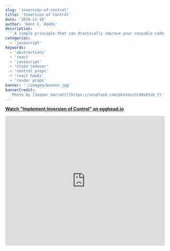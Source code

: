 ```yaml
---
slug: 'inversion-of-control'
title: 'Inversion of Control'
date: '2019-11-18'
author: 'Kent C. Dodds'
description:
  '_A simple principle that can drastically improve your reusable code_'
categories:
  - 'javascript'
keywords:
  - 'abstractions'
  - 'react'
  - 'javascript'
  - 'state reducer'
  - 'control props'
  - 'react hooks'
  - 'render props'
banner: './images/banner.jpg'
bannerCredit:
  'Photo by [Jasper Garratt](https://unsplash.com/photos/CL96u03iK_Y)'
---
```


**[Watch "Implement Inversion of Control" on egghead.io](https://egghead.io/lessons/egghead-implement-inversion-of-control?pl=kent-s-blog-posts-as-screencasts-eefa540c)**

<iframe
  src="https://egghead.io/lessons/egghead-implement-inversion-of-control/embed?pl=kent-s-blog-posts-as-screencasts-eefa540c"
  style="width: 100%; height: 410px; border: none; border-radius: 4px;"
  allowfullscreen
/>

If you've ever built code that was used in more than one place before, then
you're likely familiar with this story:

1. You build a reusable bit of code (function, React component, or React hook,
   etc.) and share it (to co-workers or publish it as OSS).
2. Someone approaches you with a new use case that your code doesn't _quite_
   support, but could with a little tweak.
3. You add an argument/prop/option to your reusable code and associated logic
   for that use case to be supported.
4. Repeat steps 2 and 3 a few times (or many times 😬).
5. The reusable code is now a nightmare to use and maintain 😭

And what is it exactly that makes the code a nightmare to use and maintain?
There are a few things that can be the problem:

1. 😵 **Bundle size and/or performance:** There's just more code for devices to
   run and that can impact performance in negative ways. Sometimes it can be bad
   enough that people decide to not even investigate using your code at all
   because of these problems.
2. 😖 **Maintenance Overhead:** Before, your reusable code only had a few
   options and it was focused on doing one thing well, but now it can do a bunch
   of different things and you need documentation for those features. In
   addition, you'll get a lot of people asking you questions about how to use it
   for their specific use cases which may or may not map well to the use cases
   you've already added support for. You may even have two features that
   basically allow for the same thing, but slightly differently so you'll be
   answering questions about which is the better approach.
3. 🐛 **Implementation complexity:** It's _never_ "just an `if` statement." Each
   branch of logic in your code compounds with the existing branches of logic.
   In fact, there are situations where you could be supporting a combination of
   arguments/options/props that nobody is using, but you have to make sure to
   not break as you add new features because you don't know whether someone's
   using that combination or not.
4. 😕 **API complexity:** Each new argument/option/prop you add to your reusable
   code makes it harder for end users to use because you now have a huge
   README/docs site that documents all of the available features and people have
   to learn everything available to use them effectively. It's less of a joy to
   use because often the complexity of your API leaks into the app developer's
   code in a way that makes their code more complex as well.

So now everyone's sad about this. There's something to be said for shipping
being of paramount importance when we're developing apps. But I think it'd be
cool if we could be thoughtful of our abstractions (read
[AHA Programming](/blog/aha-programming)) _and_ get our apps shipped. If there's
something we could do to reduce the problems with reusable code while still
reaping the benefits of those abstractions.

## Enter: Inversion of Control

One of the principles that I've learned that's a really effective mechanism for
abstraction simplicity is "Inversion of Control." Here's what
[Wikipedia's Inversion of control page](https://en.wikipedia.org/wiki/Inversion_of_control)
says about it:

> ...in traditional programming, the custom code that expresses the purpose of
> the program calls into reusable libraries to take care of generic tasks, but
> with inversion of control, it is the framework that calls into the custom, or
> task-specific, code.

You can think of it as this: "Make your abstraction do less stuff, and make your
users do that instead." This may seem counter-intuitive because part of what
makes abstractions so great is that we can handle all the complex and repetitive
tasks within the abstraction so the rest of our code can be "simple", "neat", or
"clean". But as we've already experienced, traditional abstractions sometimes
don't work out like that.

## What is Inversion of Control in code?

First, here's a super contrived example:

```javascript
// let's pretend that Array.prototype.filter does not exist
function filter(array) {
  let newArray = []
  for (let index = 0; index < array.length; index++) {
    const element = array[index]
    if (element !== null && element !== undefined) {
      newArray[newArray.length] = element
    }
  }
  return newArray
}

// use case:

filter([0, 1, undefined, 2, null, 3, 'four', ''])
// [0, 1, 2, 3, 'four', '']
```

Now let's play out the typical "lifecycle of an abstraction" by throwing a bunch
of new related use cases at this abstraction and "thoughtlessly enhance" it to
support those new use cases:

```javascript
// let's pretend that Array.prototype.filter does not exist
function filter(
  array,
  {
    filterNull = true,
    filterUndefined = true,
    filterZero = false,
    filterEmptyString = false,
  } = {},
) {
  let newArray = []
  for (let index = 0; index < array.length; index++) {
    const element = array[index]
    if (
      (filterNull && element === null) ||
      (filterUndefined && element === undefined) ||
      (filterZero && element === 0) ||
      (filterEmptyString && element === '')
    ) {
      continue
    }

    newArray[newArray.length] = element
  }
  return newArray
}

filter([0, 1, undefined, 2, null, 3, 'four', ''])
// [0, 1, 2, 3, 'four', '']

filter([0, 1, undefined, 2, null, 3, 'four', ''], {filterNull: false})
// [0, 1, 2, null, 3, 'four', '']

filter([0, 1, undefined, 2, null, 3, 'four', ''], {filterUndefined: false})
// [0, 1, 2, undefined, 3, 'four', '']

filter([0, 1, undefined, 2, null, 3, 'four', ''], {filterZero: true})
// [1, 2, 3, 'four', '']

filter([0, 1, undefined, 2, null, 3, 'four', ''], {filterEmptyString: true})
// [0, 1, 2, 3, 'four']
```

Alright, so we literally only have six use cases that our app cares about, but
we actually support any combination of these features which is 25 (if I did my
math right).

And this is a pretty simple abstraction in general. I'm sure it could be
simplified. But often when you come back to an abstraction after the wheel of
time has spun on it for a while, you find that it could be drastically
simplified for the use cases that it's actually supporting. Unfortunately, as
soon as an abstraction supports something (like doing
`{filterZero: true, filterUndefined: false}`), we're afraid to remove that
functionality for fear of breaking an app developer using our abstraction.

We'll even write tests for use cases that we don't actually have, just because
our abstraction supports it and we "might" need to do that in the future. And
then when use cases are no longer needed, we don't remove support for them
because we just forget, we think we may need them in the future, or we're afraid
to touch the code.

Alright, so now, let's apply some thoughtful abstraction on this function and
apply inversion of control to support all these use cases:

```javascript
// let's pretend that Array.prototype.filter does not exist
function filter(array, filterFn) {
  let newArray = []
  for (let index = 0; index < array.length; index++) {
    const element = array[index]
    if (filterFn(element)) {
      newArray[newArray.length] = element
    }
  }
  return newArray
}

filter(
  [0, 1, undefined, 2, null, 3, 'four', ''],
  el => el !== null && el !== undefined,
)
// [0, 1, 2, 3, 'four', '']

filter([0, 1, undefined, 2, null, 3, 'four', ''], el => el !== undefined)
// [0, 1, 2, null, 3, 'four', '']

filter([0, 1, undefined, 2, null, 3, 'four', ''], el => el !== null)
// [0, 1, 2, undefined, 3, 'four', '']

filter(
  [0, 1, undefined, 2, null, 3, 'four', ''],
  el => el !== undefined && el !== null && el !== 0,
)
// [1, 2, 3, 'four', '']

filter(
  [0, 1, undefined, 2, null, 3, 'four', ''],
  el => el !== undefined && el !== null && el !== '',
)
// [0, 1, 2, 3, 'four']
```

Nice! That's _way_ simpler. What we've done is we inverted control! We changed
the responsibility of deciding which element gets in the new array from the
`filter` function to the one calling the `filter` function. Note that the
`filter` function itself is still a useful abstraction in its own right, but
it's much more capable.

But was the previous version of this abstraction all that bad? Maybe not. But
because we've inverted control, we can now support much more unique use cases:

```javascript
filter(
  [
    {name: 'dog', legs: 4, mammal: true},
    {name: 'dolphin', legs: 0, mammal: true},
    {name: 'eagle', legs: 2, mammal: false},
    {name: 'elephant', legs: 4, mammal: true},
    {name: 'robin', legs: 2, mammal: false},
    {name: 'cat', legs: 4, mammal: true},
    {name: 'salmon', legs: 0, mammal: false},
  ],
  animal => animal.legs === 0,
)
// [
//   {name: 'dolphin', legs: 0, mammal: true},
//   {name: 'salmon', legs: 0, mammal: false},
// ]
```

Imagine having to add support for this before inverting control? That'd just be
silly...

## A worse API?

One of the common complaints that I hear from people about control-inverted APIs
that I've built is: "Yeah, but now it's harder to use than before." Take this
example:

```javascript
// before
filter([0, 1, undefined, 2, null, 3, 'four', ''])

// after
filter(
  [0, 1, undefined, 2, null, 3, 'four', ''],
  el => el !== null && el !== undefined,
)
```

Yeah, one of those is clearly easier to use than the other. But here's the thing
about control-inverted APIs, you can use them to re-implement the former API and
it's typically pretty trivial to do so. For example:

```javascript
function filterWithOptions(
  array,
  {
    filterNull = true,
    filterUndefined = true,
    filterZero = false,
    filterEmptyString = false,
  } = {},
) {
  return filter(
    array,
    element =>
      !(
        (filterNull && element === null) ||
        (filterUndefined && element === undefined) ||
        (filterZero && element === 0) ||
        (filterEmptyString && element === '')
      ),
  )
}
```

Cool right!? So we can build abstractions on top of the control-inverted API
that give the simpler API that people are looking for. And what's more, if our
"simpler" API isn't sufficient for their use case, then they can use the same
building-blocks we used to build our higher-level API to accomplish their more
complex task. They don't need to ask us to add a new feature to
`filterWithOptions` and wait for that to be finished. They have the
building-blocks they need to get their stuff shipped themselves because we've
given them the tools to do so.

Oh, and just for fun:

```javascript
function filterByLegCount(array, legCount) {
  return filter(array, animal => animal.legs === legCount)
}

filterByLegCount(
  [
    {name: 'dog', legs: 4, mammal: true},
    {name: 'dolphin', legs: 0, mammal: true},
    {name: 'eagle', legs: 2, mammal: false},
    {name: 'elephant', legs: 4, mammal: true},
    {name: 'robin', legs: 2, mammal: false},
    {name: 'cat', legs: 4, mammal: true},
    {name: 'salmon', legs: 0, mammal: false},
  ],
  0,
)
// [
//   {name: 'dolphin', legs: 0, mammal: true},
//   {name: 'salmon', legs: 0, mammal: false},
// ]
```

You can compose this stuff however you'd like to address the common use cases
you have.

## Ok, but for real now?

So that works for the simple use case, but what good is this concept in the real
world? Well, you likely use inverted control APIs all the time without noticing.
For example, the _actual_ `Array.prototype.filter` function inverts control. As
does the `Array.prototype.map` function.

There's also patterns that you may be familiar with that are basically a form of
inversion of control.

My two favorite patterns for this are
["Compound Components"](/blog/compound-components-with-react-hooks) and
["State Reducers"](/blog/the-state-reducer-pattern). Here's a quick example of
how these patterns might be used.

### Compound Components

Let's say you want to build a `Menu` component that has a button for opening the
menu and a list of menu items to display when it's clicked. Then when an item is
selected, it will perform some action. A common approach to this kind of
component is to create props for each of these things:

```jsx
function App() {
  return (
    <Menu
      buttonContents={
        <>
          Actions <span aria-hidden>▾</span>
        </>
      }
      items={[
        {contents: 'Download', onSelect: () => alert('Download')},
        {contents: 'Create a Copy', onSelect: () => alert('Create a Copy')},
        {contents: 'Delete', onSelect: () => alert('Delete')},
      ]}
    />
  )
}
```

This allows us to customize a lot about our Menu item. But what if we wanted to
insert a line before the Delete menu item? Would we have to add an option to the
items objects? Like, I don't know: `precedeWithLine`? Yikes. Maybe we'd have a
special kind of menu item that's a `{contents: <hr />}`. I guess that would
work, but then we'd have to handle the case where no `onSelect` is provided. And
it's honestly an awkward API.

When you're thinking about how to create a nice API for people who are trying to
do things slightly differently, instead of reaching for `if` statements and
ternaries, consider the possibility of inverting control. In this case, what if
we just gave rendering responsibility to the user of our menu? Let's use one of
React's greatest strengths of composibility:

```jsx
function App() {
  return (
    <Menu>
      <MenuButton>
        Actions <span aria-hidden>▾</span>
      </MenuButton>
      <MenuList>
        <MenuItem onSelect={() => alert('Download')}>Download</MenuItem>
        <MenuItem onSelect={() => alert('Copy')}>Create a Copy</MenuItem>
        <MenuItem onSelect={() => alert('Delete')}>Delete</MenuItem>
      </MenuList>
    </Menu>
  )
}
```

The key thing to notice here is that there's no state visible to the user of the
components. The state is implicitly shared between these components. That's the
primary value of the compound components pattern. By using that capability,
we've given some rendering control over to the user of our components and now
adding an extra line in there (or anything else for that matter) is pretty
trivial and intuitive. No API docs to look up, and no extra features, code, or
tests to add. Big win for everyone.

You can read more about this pattern
[on my blog](/blog/compound-components-with-react-hooks). Hat tip to
[Ryan Florence](https://twitter.com/ryanflorence) who taught me this pattern.

### State Reducer

This is a pattern that I came up with to solve a problem of component logic
customization. You can read more about the specific situation in my blog post
["The State Reducer Pattern"](/blog/the-state-reducer-pattern), but the basic
gist is I had an input search/typeahead/autocomplete library called `Downshift`
and someone was building a multiple selection version of the component, so they
wanted the menu to remain open even after an element was selected.

In `Downshift` we had logic that said it should close when a selection is made.
The person needing the feature suggested adding a prop called
`closeOnSelection`. I pushed back on that because I've been down this
[apropcalypse](https://twitter.com/gurlcode/status/1002110517094371328) road
before and I wanted to avoid that.

So instead, I came up with an API for folks to control how the state change
happened. Think of a state reducer as a function which gets called any time the
state of a component changes and gives the app developer a chance to modify the
state change that's about to take place.

Here's an example of what you would do if you wanted to make Downshift not close
the menu after the user selects an item:

```javascript
function stateReducer(state, changes) {
  switch (changes.type) {
    case Downshift.stateChangeTypes.keyDownEnter:
    case Downshift.stateChangeTypes.clickItem:
      return {
        ...changes,
        // we're fine with any changes Downshift wants to make
        // except we're going to leave isOpen and highlightedIndex as-is.
        isOpen: state.isOpen,
        highlightedIndex: state.highlightedIndex,
      }
    default:
      return changes
  }
}

// then when you render the component
// <Downshift stateReducer={stateReducer} {...restOfTheProps} />
```

Once we added this prop, we got WAY fewer requests for customization of the
component. It became WAY more capable and a lot simpler for people to make it do
whatever they wanted to do.

### Render Props

Just giving a quick shout-out to the
[render props](https://reactjs.org/docs/render-props.html) pattern which is a
perfect example of inversion of control, but we don't need them as often
anymore, so I'm not going to talk about them.

[Read why we don't need Render Props as much anymore](/blog/react-hooks-whats-going-to-happen-to-render-props)

## A word of caution

Inversion of control is a fantastic way to side-step the issue of making an
incorrect assumption about the future use cases of our reusable code. But before
you go, I just want to give you some advice. Let's go back to our contrived
example really quick:

```javascript
// let's pretend that Array.prototype.filter does not exist
function filter(array) {
  let newArray = []
  for (let index = 0; index < array.length; index++) {
    const element = array[index]
    if (element !== null && element !== undefined) {
      newArray[newArray.length] = element
    }
  }
  return newArray
}

// use case:

filter([0, 1, undefined, 2, null, 3, 'four', ''])
// [0, 1, 2, 3, 'four', '']
```

What if that's all we ever needed `filter` to do and we never ran into a
situation where we needed to filter on anything but `null` and `undefined`? In
that case, adding inversion of control for a single use case would just make the
code more complicated and not provide much value.

As with all abstraction, please be thoughtful about it and apply the principle
of [AHA Programming](/blog/aha-programming) and avoid hasty abstractions!

## Conclusion

I hope this is helpful to you. I've shown you a few patterns in the React
community that take advantage of the Inversion of Control concept. There are
more out there, and the concept applies to more than just React (as we saw with
the `filter` example). Next time you find yourself adding another `if` statement
to the `coreBusinessLogic` function of your app, consider how you can invert
control and move the logic to where it's being used (or if it's being used in
multiple places, then you can build a more custom-made abstraction for that
specific use case).

If you'd like to play around with the example in this blog post, feel free:

[![Edit Inversion of Control](https://codesandbox.io/static/img/play-codesandbox.svg)](https://codesandbox.io/s/inversion-of-control-qunm8?fontsize=14&hidenavigation=1&theme=dark)

Good luck!

P.S. If you liked this blog post, then you'll probably like this talk:

https://www.youtube.com/watch?v=AiJ8tRRH0f8&list=PLV5CVI1eNcJgNqzNwcs4UKrlJdhfDjshf
